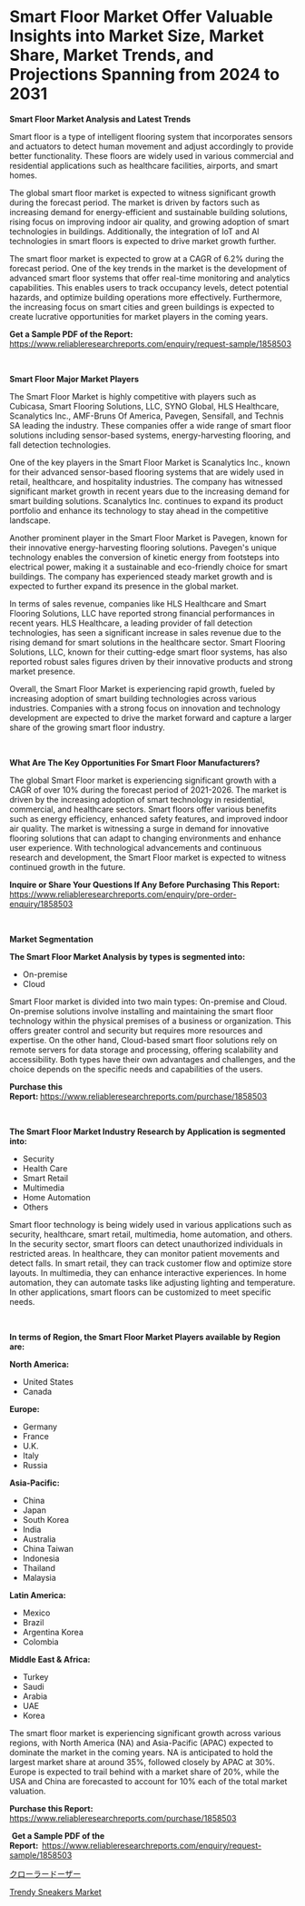 <p><h1>Smart Floor Market Offer Valuable Insights into Market Size, Market Share, Market Trends, and Projections Spanning from 2024 to 2031</h1></p><p><strong>Smart Floor Market Analysis and Latest Trends</strong></p>
<p><p>Smart floor is a type of intelligent flooring system that incorporates sensors and actuators to detect human movement and adjust accordingly to provide better functionality. These floors are widely used in various commercial and residential applications such as healthcare facilities, airports, and smart homes.</p><p>The global smart floor market is expected to witness significant growth during the forecast period. The market is driven by factors such as increasing demand for energy-efficient and sustainable building solutions, rising focus on improving indoor air quality, and growing adoption of smart technologies in buildings. Additionally, the integration of IoT and AI technologies in smart floors is expected to drive market growth further.</p><p>The smart floor market is expected to grow at a CAGR of 6.2% during the forecast period. One of the key trends in the market is the development of advanced smart floor systems that offer real-time monitoring and analytics capabilities. This enables users to track occupancy levels, detect potential hazards, and optimize building operations more effectively. Furthermore, the increasing focus on smart cities and green buildings is expected to create lucrative opportunities for market players in the coming years.</p></p>
<p><strong>Get a Sample PDF of the Report:&nbsp;</strong> <a href="https://www.reliableresearchreports.com/enquiry/request-sample/1858503">https://www.reliableresearchreports.com/enquiry/request-sample/1858503</a></p>
<p>&nbsp;</p>
<p><strong>Smart Floor Major Market Players</strong></p>
<p><p>The Smart Floor Market is highly competitive with players such as Cubicasa, Smart Flooring Solutions, LLC, SYNO Global, HLS Healthcare, Scanalytics Inc., AMF-Bruns Of America, Pavegen, Sensifall, and Technis SA leading the industry. These companies offer a wide range of smart floor solutions including sensor-based systems, energy-harvesting flooring, and fall detection technologies.</p><p>One of the key players in the Smart Floor Market is Scanalytics Inc., known for their advanced sensor-based flooring systems that are widely used in retail, healthcare, and hospitality industries. The company has witnessed significant market growth in recent years due to the increasing demand for smart building solutions. Scanalytics Inc. continues to expand its product portfolio and enhance its technology to stay ahead in the competitive landscape.</p><p>Another prominent player in the Smart Floor Market is Pavegen, known for their innovative energy-harvesting flooring solutions. Pavegen's unique technology enables the conversion of kinetic energy from footsteps into electrical power, making it a sustainable and eco-friendly choice for smart buildings. The company has experienced steady market growth and is expected to further expand its presence in the global market.</p><p>In terms of sales revenue, companies like HLS Healthcare and Smart Flooring Solutions, LLC have reported strong financial performances in recent years. HLS Healthcare, a leading provider of fall detection technologies, has seen a significant increase in sales revenue due to the rising demand for smart solutions in the healthcare sector. Smart Flooring Solutions, LLC, known for their cutting-edge smart floor systems, has also reported robust sales figures driven by their innovative products and strong market presence.</p><p>Overall, the Smart Floor Market is experiencing rapid growth, fueled by increasing adoption of smart building technologies across various industries. Companies with a strong focus on innovation and technology development are expected to drive the market forward and capture a larger share of the growing smart floor industry.</p></p>
<p>&nbsp;</p>
<p><strong>What Are The Key Opportunities For Smart Floor Manufacturers?</strong></p>
<p><p>The global Smart Floor market is experiencing significant growth with a CAGR of over 10% during the forecast period of 2021-2026. The market is driven by the increasing adoption of smart technology in residential, commercial, and healthcare sectors. Smart floors offer various benefits such as energy efficiency, enhanced safety features, and improved indoor air quality. The market is witnessing a surge in demand for innovative flooring solutions that can adapt to changing environments and enhance user experience. With technological advancements and continuous research and development, the Smart Floor market is expected to witness continued growth in the future.</p></p>
<p><strong>Inquire or Share Your Questions If Any Before Purchasing This Report:</strong> <a href="https://www.reliableresearchreports.com/enquiry/pre-order-enquiry/1858503">https://www.reliableresearchreports.com/enquiry/pre-order-enquiry/1858503</a></p>
<p>&nbsp;</p>
<p><strong>Market Segmentation</strong></p>
<p><strong>The Smart Floor Market Analysis by types is segmented into:</strong></p>
<p><ul><li>On-premise</li><li>Cloud</li></ul></p>
<p><p>Smart Floor market is divided into two main types: On-premise and Cloud. On-premise solutions involve installing and maintaining the smart floor technology within the physical premises of a business or organization. This offers greater control and security but requires more resources and expertise. On the other hand, Cloud-based smart floor solutions rely on remote servers for data storage and processing, offering scalability and accessibility. Both types have their own advantages and challenges, and the choice depends on the specific needs and capabilities of the users.</p></p>
<p><strong>Purchase this Report:&nbsp;</strong><a href="https://www.reliableresearchreports.com/purchase/1858503">https://www.reliableresearchreports.com/purchase/1858503</a></p>
<p>&nbsp;</p>
<p><strong>The Smart Floor Market Industry Research by Application is segmented into:</strong></p>
<p><ul><li>Security</li><li>Health Care</li><li>Smart Retail</li><li>Multimedia</li><li>Home Automation</li><li>Others</li></ul></p>
<p><p>Smart floor technology is being widely used in various applications such as security, healthcare, smart retail, multimedia, home automation, and others. In the security sector, smart floors can detect unauthorized individuals in restricted areas. In healthcare, they can monitor patient movements and detect falls. In smart retail, they can track customer flow and optimize store layouts. In multimedia, they can enhance interactive experiences. In home automation, they can automate tasks like adjusting lighting and temperature. In other applications, smart floors can be customized to meet specific needs.</p></p>
<p>&nbsp;</p>
<p><strong>In terms of Region, the Smart Floor Market Players available by Region are:</strong></p>
<p>
    <p> <strong> North America: </strong>
        <ul>
            <li>United States</li>
            <li>Canada</li>
        </ul>
        </p> 
    <p> <strong> Europe: </strong>
        <ul>
            <li>Germany</li>
            <li>France</li>
            <li>U.K.</li>
            <li>Italy</li>
            <li>Russia</li>
        </ul>
        </p> 
    <p> <strong> Asia-Pacific: </strong>
        <ul>
            <li>China</li>
            <li>Japan</li>
            <li>South Korea</li>
            <li>India</li>
            <li>Australia</li>
            <li>China Taiwan</li>
            <li>Indonesia</li>
            <li>Thailand</li>
            <li>Malaysia</li>
        </ul>
        </p> 
    <p> <strong> Latin America: </strong>
        <ul>
            <li>Mexico</li>
            <li>Brazil</li>
            <li>Argentina Korea</li>
            <li>Colombia</li>
        </ul>
        </p> 
    <p> <strong> Middle East & Africa: </strong>
        <ul>
            <li>Turkey</li>
            <li>Saudi</li>
            <li>Arabia</li>
            <li>UAE</li>
            <li>Korea</li>
        </ul>
    </p>
    </p>
<p><p>The smart floor market is experiencing significant growth across various regions, with North America (NA) and Asia-Pacific (APAC) expected to dominate the market in the coming years. NA is anticipated to hold the largest market share at around 35%, followed closely by APAC at 30%. Europe is expected to trail behind with a market share of 20%, while the USA and China are forecasted to account for 10% each of the total market valuation.</p></p>
<p><strong>Purchase this Report: </strong><a href="https://www.reliableresearchreports.com/purchase/1858503">https://www.reliableresearchreports.com/purchase/1858503</a></p>
<p>&nbsp;<strong>Get a Sample PDF of the Report:&nbsp;&nbsp;</strong><a href="https://www.reliableresearchreports.com/enquiry/request-sample/1858503">https://www.reliableresearchreports.com/enquiry/request-sample/1858503</a></p>
<p><strong></strong></p>
<p><p><a href="https://github.com/sghwr779811674/Market-Research-Report-List-1/blob/main/71535926443.md">クローラードーザー</a></p><p><a href="https://github.com/lbird53714/Market-Research-Report-List-3/blob/main/trendy-sneakers-market.md">Trendy Sneakers Market</a></p></p>